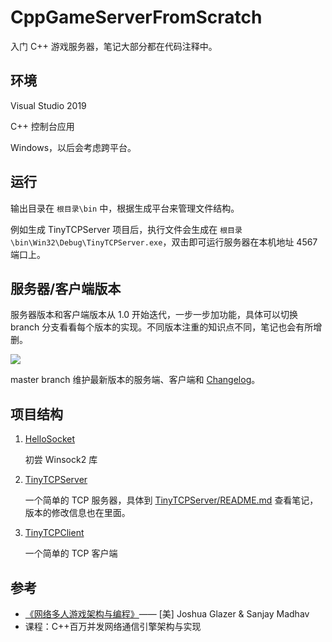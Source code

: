 # CppGameServerFromScratch

入门 C++ 游戏服务器，笔记大部分都在代码注释中。

## 环境

Visual Studio 2019

C++ 控制台应用

Windows，以后会考虑跨平台。

## 运行

输出目录在 `根目录\bin` 中，根据生成平台来管理文件结构。

例如生成 TinyTCPServer 项目后，执行文件会生成在 `根目录\bin\Win32\Debug\TinyTCPServer.exe`，双击即可运行服务器在本机地址 4567 端口上。

## 服务器/客户端版本

服务器版本和客户端版本从 1.0 开始迭代，一步一步加功能，具体可以切换 branch 分支看看每个版本的实现。不同版本注重的知识点不同，笔记也会有所增删。

![](https://i.loli.net/2019/07/01/5d195b2fae3be96970.png)

master branch 维护最新版本的服务端、客户端和 [Changelog](https://github.com/Latias94/CppGameServerFromScratch/blob/master/HelloSocket/TinyTCPServer/README.md)。

## 项目结构

1. [HelloSocket](https://github.com/Latias94/CppGameServerFromScratch/blob/master/HelloSocket/HelloSocket)

   初尝 Winsock2 库

2. [TinyTCPServer](https://github.com/Latias94/CppGameServerFromScratch/blob/master/HelloSocket/TinyTCPServer)

   一个简单的 TCP 服务器，具体到 [TinyTCPServer/README.md](https://github.com/Latias94/CppGameServerFromScratch/blob/master/HelloSocket/TinyTCPServer/README.md) 查看笔记，版本的修改信息也在里面。

3. [TinyTCPClient](https://github.com/Latias94/CppGameServerFromScratch/blob/master/HelloSocket/TinyTCPClient)

   一个简单的 TCP 客户端

## 参考

* [《网络多人游戏架构与编程》](https://book.douban.com/subject/27135506/)—— [美] Joshua Glazer & Sanjay Madhav
* 课程：C++百万并发网络通信引擎架构与实现